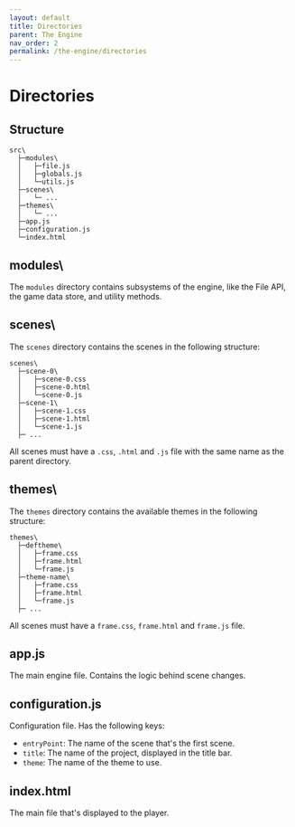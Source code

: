 ```yaml
---
layout: default
title: Directories
parent: The Engine
nav_order: 2
permalink: /the-engine/directories
---
```


# Directories

## Structure

```
src\
  ├─modules\
  │   ├─file.js
  │   ├─globals.js
  │   └─utils.js
  ├─scenes\
  │   └─ ...
  ├─themes\
  │   └─ ...
  ├─app.js
  ├─configuration.js
  └─index.html
```

## modules\

The `modules` directory contains subsystems of the engine, like the File API, the game data store, and utility methods.

## scenes\

The `scenes` directory contains the scenes in the following structure:

```
scenes\
  ├─scene-0\
  │   ├─scene-0.css
  │   ├─scene-0.html
  │   └─scene-0.js
  ├─scene-1\
  │   ├─scene-1.css
  │   ├─scene-1.html
  │   └─scene-1.js
  ├─ ...
```

All scenes must have a `.css`, `.html` and `.js` file with the same name as the parent directory.

## themes\

The `themes` directory contains the available themes in the following structure:

```
themes\
  ├─deftheme\
  │   ├─frame.css
  │   ├─frame.html
  │   └─frame.js
  ├─theme-name\
  │   ├─frame.css
  │   ├─frame.html
  │   └─frame.js
  ├─ ...
```

All scenes must have a `frame.css`, `frame.html` and `frame.js` file.

## app.js

The main engine file. Contains the logic behind scene changes.

## configuration.js

Configuration file. Has the following keys:

- `entryPoint`: The name of the scene that's the first scene.
- `title`: The name of the project, displayed in the title bar.
- `theme`: The name of the theme to use.

## index.html

The main file that's displayed to the player.